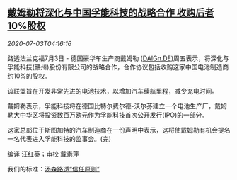 <!--1593750200000-->
[戴姆勒将深化与中国孚能科技的战略合作 收购后者10%股权](https://cn.reuters.com/article/daimler-0703-fri-chinafarasis-idCNKBS2440DO)
------

<div><i>2020-07-03T04:16:16</i></div><div class="StandardArticleBody_body"><p>路透法兰克福7月3日 - 德国豪华车生产商戴姆勒 (<span id="symbol_DAIGn.DE_0"><a href="//www.reuters.com/companies/DAIGn.DE">DAIGn.DE</a></span>)周五表示，将深化与孚能科技(赣州)股份有限公司的战略合作，合作协议包括收购这家中国电池制造商约10%的股权。 </p><p>该联盟旨在开发非常先进的电池技术，以增加汽车续航里程，减少充电时间。 </p><p>戴姆勒表示，孚能科技将在德国比特尔费尔德-沃尔芬建立一个电池生产厂，戴姆勒大中华区将投资数百万欧元作为孚能科技首次公开发行(IPO)的一部分。 </p><p>这家总部位于斯图加特的汽车制造商在一份声明中表示，这将使戴姆勒有机会提名一名代表进入孚能科技的监事会。(完) </p><div class="Attribution_container"><div class="Attribution_attribution"><p class="Attribution_content">编译 汪红英；审校 戴素萍 </p></div></div><div class="StandardArticleBody_trustBadgeContainer"><span class="StandardArticleBody_trustBadgeTitle">我们的标准：</span><span class="trustBadgeUrl"><a href="https://www.thomsonreuters.cn/content/dam/openweb/documents/pdf/china/brochures/about-us-1.pdf">汤森路透“信任原则”</a></span></div></div>
